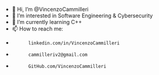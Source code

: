 - 👋 Hi, I’m @VincenzoCammilleri
- 👀 I’m interested in Software Engineering & Cybersecurity
- 🌱 I’m currently learning C++
- 📫 How to reach me:
-           linkedin.com/in/VincenzoCammilleri
-           cammilleriv2@gmail.com
-           GitHub.com/VincenzoCammilleri

<!---
VincenzoCammilleri/VincenzoCammilleri is a ✨ special ✨ repository because its `README.md` (this file) appears on your GitHub profile.
You can click the Preview link to take a look at your changes.
--->
